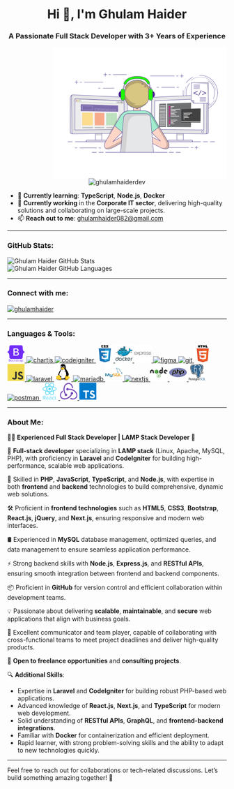 <h1 align="center">Hi 👋, I'm Ghulam Haider</h1>
<h3 align="center">A Passionate Full Stack Developer with 3+ Years of Experience</h3>
<img align="right" alt="Coding" width="400" src="https://raw.githubusercontent.com/devSouvik/devSouvik/master/gif3.gif">

<p align="center">
  <img src="https://komarev.com/ghpvc/?username=ghulamhaiderdev&label=Profile%20views&color=0e75b6&style=flat" alt="ghulamhaiderdev" />
</p>

- 🌱 **Currently learning**: **TypeScript**, **Node.js**, **Docker**
- 💼 **Currently working** in the **Corporate IT sector**, delivering high-quality solutions and collaborating on large-scale projects.
- 📫 **Reach out to me**: [ghulamhaider082@gmail.com](mailto:ghulamhaider082@gmail.com)

---

### GitHub Stats:

<div align="left">
  <img src="https://github-readme-stats.vercel.app/api?username=ghulamhaiderdev&show_icons=true&hide_title=true&count_private=true&hide=prs&theme=tokyonight" alt="Ghulam Haider GitHub Stats" width="48%" />
</div>

<div align="left">
  <img src="https://github-readme-stats.vercel.app/api/top-langs?username=ghulamhaiderdev&show_icons=true&locale=en&layout=compact&theme=tokyonight" alt="Ghulam Haider GitHub Languages" width="48%" />
</div>

---

### Connect with me:

<p align="left">
  <a href="https://linkedin.com/in/ghulamhaider" target="_blank">
    <img align="center" src="https://raw.githubusercontent.com/rahuldkjain/github-profile-readme-generator/master/src/images/icons/Social/linked-in-alt.svg" alt="ghulamhaider" height="30" width="40" />
  </a>
</p>

---

### Languages & Tools:

<p align="left">
  <a href="https://getbootstrap.com" target="_blank" rel="noreferrer">
    <img src="https://raw.githubusercontent.com/devicons/devicon/master/icons/bootstrap/bootstrap-plain-wordmark.svg" alt="bootstrap" width="40" height="40"/>
  </a>
  <a href="https://www.chartjs.org" target="_blank" rel="noreferrer">
    <img src="https://www.chartjs.org/media/logo-title.svg" alt="chartjs" width="40" height="40"/>
  </a>
  <a href="https://codeigniter.com" target="_blank" rel="noreferrer">
    <img src="https://cdn.worldvectorlogo.com/logos/codeigniter.svg" alt="codeigniter" width="40" height="40"/>
  </a>
  <a href="https://www.w3schools.com/css/" target="_blank" rel="noreferrer">
    <img src="https://raw.githubusercontent.com/devicons/devicon/master/icons/css3/css3-original-wordmark.svg" alt="css3" width="40" height="40"/>
  </a>
  <a href="https://www.docker.com/" target="_blank" rel="noreferrer">
    <img src="https://raw.githubusercontent.com/devicons/devicon/master/icons/docker/docker-original-wordmark.svg" alt="docker" width="40" height="40"/>
  </a>
  <a href="https://expressjs.com" target="_blank" rel="noreferrer">
    <img src="https://raw.githubusercontent.com/devicons/devicon/master/icons/express/express-original-wordmark.svg" alt="express" width="40" height="40"/>
  </a>
  <a href="https://www.figma.com/" target="_blank" rel="noreferrer">
    <img src="https://www.vectorlogo.zone/logos/figma/figma-icon.svg" alt="figma" width="40" height="40"/>
  </a>
  <a href="https://git-scm.com/" target="_blank" rel="noreferrer">
    <img src="https://www.vectorlogo.zone/logos/git-scm/git-scm-icon.svg" alt="git" width="40" height="40"/>
  </a>
  <a href="https://www.w3.org/html/" target="_blank" rel="noreferrer">
    <img src="https://raw.githubusercontent.com/devicons/devicon/master/icons/html5/html5-original-wordmark.svg" alt="html5" width="40" height="40"/>
  </a>
  <a href="https://developer.mozilla.org/en-US/docs/Web/JavaScript" target="_blank" rel="noreferrer">
    <img src="https://raw.githubusercontent.com/devicons/devicon/master/icons/javascript/javascript-original.svg" alt="javascript" width="40" height="40"/>
  </a>
  <a href="https://laravel.com/" target="_blank" rel="noreferrer">
    <img src="https://user-images.githubusercontent.com/25165449/92829695-16a3bf80-f407-11ea-9f27-8b513b6b562a.jpeg" alt="laravel" width="40" height="40"/>
  </a>
  <a href="https://www.linux.org/" target="_blank" rel="noreferrer">
    <img src="https://raw.githubusercontent.com/devicons/devicon/master/icons/linux/linux-original.svg" alt="linux" width="40" height="40"/>
  </a>
  <a href="https://mariadb.org/" target="_blank" rel="noreferrer">
    <img src="https://www.vectorlogo.zone/logos/mariadb/mariadb-icon.svg" alt="mariadb" width="40" height="40"/>
  </a>
  <a href="https://www.mysql.com/" target="_blank" rel="noreferrer">
    <img src="https://raw.githubusercontent.com/devicons/devicon/master/icons/mysql/mysql-original-wordmark.svg" alt="mysql" width="40" height="40"/>
  </a>
  <a href="https://nextjs.org/" target="_blank" rel="noreferrer">
    <img src="https://cdn.worldvectorlogo.com/logos/nextjs-2.svg" alt="nextjs" width="40" height="40"/>
  </a>
  <a href="https://nodejs.org" target="_blank" rel="noreferrer">
    <img src="https://raw.githubusercontent.com/devicons/devicon/master/icons/nodejs/nodejs-original-wordmark.svg" alt="nodejs" width="40" height="40"/>
  </a>
  <a href="https://www.php.net" target="_blank" rel="noreferrer">
    <img src="https://raw.githubusercontent.com/devicons/devicon/master/icons/php/php-original.svg" alt="php" width="40" height="40"/>
  </a>
  <a href="https://www.postgresql.org" target="_blank" rel="noreferrer">
    <img src="https://raw.githubusercontent.com/devicons/devicon/master/icons/postgresql/postgresql-original-wordmark.svg" alt="postgresql" width="40" height="40"/>
  </a>
  <a href="https://postman.com" target="_blank" rel="noreferrer">
    <img src="https://www.vectorlogo.zone/logos/getpostman/getpostman-icon.svg" alt="postman" width="40" height="40"/>
  </a>
  <a href="https://reactjs.org/" target="_blank" rel="noreferrer">
    <img src="https://raw.githubusercontent.com/devicons/devicon/master/icons/react/react-original-wordmark.svg" alt="react" width="40" height="40"/>
  </a>
  <a href="https://redux.js.org" target="_blank" rel="noreferrer">
    <img src="https://raw.githubusercontent.com/devicons/devicon/master/icons/redux/redux-original.svg" alt="redux" width="40" height="40"/>
  </a>
  <a href="https://www.typescriptlang.org/" target="_blank" rel="noreferrer">
    <img src="https://raw.githubusercontent.com/devicons/devicon/master/icons/typescript/typescript-original.svg" alt="typescript" width="40" height="40"/>
  </a>
</p>

---

### About Me:

👨‍💻 **Experienced Full Stack Developer | LAMP Stack Developer** 🚀

💼 **Full-stack developer** specializing in **LAMP stack** (Linux, Apache, MySQL, PHP), with proficiency in **Laravel** and **CodeIgniter** for building high-performance, scalable web applications.

🐍 Skilled in **PHP**, **JavaScript**, **TypeScript**, and **Node.js**, with expertise in both **frontend** and **backend** technologies to build comprehensive, dynamic web solutions.

🛠️ Proficient in **frontend technologies** such as **HTML5**, **CSS3**, **Bootstrap**, **React.js**, **jQuery**, and **Next.js**, ensuring responsive and modern web interfaces.

🛢️ Experienced in **MySQL** database management, optimized queries, and data management to ensure seamless application performance.

⚡ Strong backend skills with **Node.js**, **Express.js**, and **RESTful APIs**, ensuring smooth integration between frontend and backend components.

📦 Proficient in **GitHub** for version control and efficient collaboration within development teams.

💡 Passionate about delivering **scalable**, **maintainable**, and **secure** web applications that align with business goals.

💬 Excellent communicator and team player, capable of collaborating with cross-functional teams to meet project deadlines and deliver high-quality products.

💼 **Open to freelance opportunities** and **consulting projects**.

🔍 **Additional Skills**:
- Expertise in **Laravel** and **CodeIgniter** for building robust PHP-based web applications.
- Advanced knowledge of **React.js**, **Next.js**, and **TypeScript** for modern web development.
- Solid understanding of **RESTful APIs**, **GraphQL**, and **frontend-backend integrations**.
- Familiar with **Docker** for containerization and efficient deployment.
- Rapid learner, with strong problem-solving skills and the ability to adapt to new technologies quickly.

---

Feel free to reach out for collaborations or tech-related discussions. Let’s build something amazing together! 🚀
